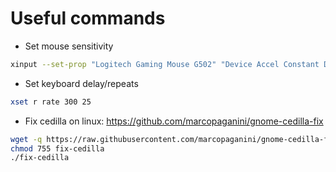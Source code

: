 # Useful commands

- Set mouse sensitivity

```bash
xinput --set-prop "Logitech Gaming Mouse G502" "Device Accel Constant Deceleration" 1.5
```

- Set keyboard delay/repeats

```bash
xset r rate 300 25
```

- Fix cedilla on linux: https://github.com/marcopaganini/gnome-cedilla-fix

```bash
wget -q https://raw.githubusercontent.com/marcopaganini/gnome-cedilla-fix/master/fix-cedilla -O fix-cedilla
chmod 755 fix-cedilla
./fix-cedilla
```
